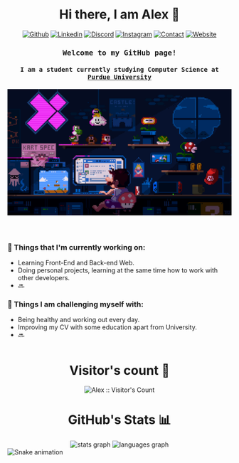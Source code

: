 <!--Greetings-->
<h1 align="center">Hi there, I am Alex 👋</h1>
<div align="center" style="text-align: center;">

<!--Links-->
[![Github](https://img.shields.io/badge/GitHub-100000?style=for-the-badge&logo=github&logoColor=white)](https://github.com/alesgsanudoo)
[![Linkedin](https://img.shields.io/badge/LinkedIn-0077B5?style=for-the-badge&logo=linkedin&logoColor=whit)](https://www.linkedin.com/in/alejandro-s-griffith-13b210261/)
[![Discord](https://img.shields.io/badge/Discord-7289DA?style=for-the-badge&logo=discord&logoColor=white)](https://discordapp.com/users/353508832825180160)
[![Instagram](https://img.shields.io/badge/Instagram-E4405F?style=for-the-badge&logo=instagram&logoColor=white)](https://www.instagram.com/alesgsanudoo_/)
[![Contact](https://img.shields.io/badge/Gmail-D14836?style=for-the-badge&logo=gmail&logoColor=white)](mailto:contact@alesgsanudoo.com)
[![Website](https://img.shields.io/badge/website-000000?style=for-the-badge&logo=About.me&logoColor=white)](https://alesgsanudoo.com)
</div>

<!--Introduction-->
<h3 align="center"><samp>Welcome to my GitHub page!</samp></h3>
<h4 align="center"><samp>I am a student currently studying Computer Science at <a href="https://www.purdue.edu">Purdue University</a></samp> </h3>
<img align="center" alt="Coding" width="1000" src="https://raw.githubusercontent.com/alesgsanudoo/alesgsanudoo/refs/heads/main/images/background-readme.gif">



#

<div style="display: flex; justify-content: space-between;">
    <div>
        <h3>🌱 Things that I'm currently working on:</h3>
        <ul>
            <li>Learning Front-End and Back-end Web.</li>
            <li>Doing personal projects, learning at the same time how to work with other developers.</li>
            <li>🔜</li>
        </ul>
        <h3>💪 Things I am challenging myself with:</h3>
        <ul>
            <li>Being healthy and working out every day.</li>
            <li>Improving my CV with some education apart from University.</li>
            <li>🔜</li>
        </ul>
    </div>
</div>



<h1 align="center">Visitor's count 👀</h1>
<p align="center"><img src="https://profile-counter.glitch.me/{alesgsanudoo}/count.svg" alt="Alex :: Visitor's Count" /></p>

<h1 align="center">GitHub's Stats 📊</h1>
<div align="center">
  <img src="https://git.alesgsanudoo.com/api?username=alesgsanudoo&hide_title=false&hide_rank=false&show_icons=true&include_all_commits=true&count_private=true&disable_animations=false&theme=dracula&locale=en&hide_border=false&order=1" height="150" alt="stats graph"  />
  <img src="https://git.alesgsanudoo.com/api/top-langs?username=alesgsanudoo&locale=en&hide_title=false&layout=compact&card_width=320&langs_count=8&theme=dracula&hide_border=false&order=2" height="150" alt="languages graph"  />
</div>

<img src="https://raw.githubusercontent.com/alesgsanudoo/alesgsanudoo/output/snake.svg" alt="Snake animation" />

###

